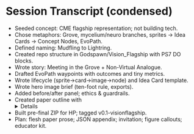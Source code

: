 # Session Transcript (condensed)

- Seeded concept: CME flagship representation; not building tech.
- Chose metaphors: Grove, mycelium/neuro branches, sprites → Idea Cards → Concept Nodes, EvoPath.
- Defined naming: Mudfling to Lightring.
- Created repo structure in Godspawn/Vision_Flagship with PS7 DO blocks.
- Wrote story: Meeting in the Grove + Non-Virtual Analogue.
- Drafted EvoPath waypoints with outcomes and tiny metrics.
- Wrote lifecycle (sprite→card→image→node) and Idea Card template.
- Wrote hero image brief (ten-foot rule, exports).
- Added before/after panel; ethics & guardrails.
- Created paper outline with <details> blocks; seeded full vision_paper.md.
- Built pre-final ZIP for HP; tagged v0.1-visionflagship.
- Plan: flesh paper prose; JSON appendix; invitation; figure callouts; educator kit.

